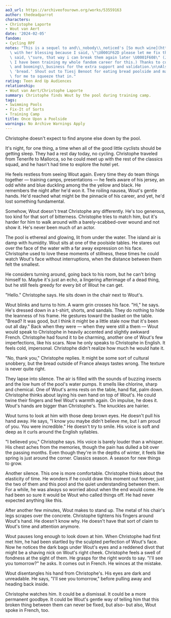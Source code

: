 ```yaml
---
ao3_url: https://archiveofourown.org/works/53559163
author: thedeadparrot
characters:
- Christophe Laporte
- Wout van Aert
date: '2024-02-05'
fandom:
- Cycling RPF
notes: "This is a sequel to and\\_nobody\\_noticed's [So much wine](https://archiveofourown.org/works/53399674)\
  \ with her blessing because I said, \"\U0001F62D please let me fix them,\" and she\
  \ said, \"sure, that way i can break them again later \U0001F608\" (Joke's on her,\
  \ I have been training my whole fandom career for this.) Thanks to curious\\_bibliophile\
  \ and booming\\_business for the extra support and validation.\n\nAlso for the prompt\
  \ 'bread.' Shout out to Tiesj Benoot for eating bread poolside and making this easy\
  \ for me to squeeze that in."
rating: Teen And Up Audiences
relationship:
- Wout van Aert/Christophe Laporte
summary: Christophe finds Wout by the pool during training camp.
tags:
- Swimming Pools
- Fix-It of Sorts
- Training Camp
title: Once Upon a Poolside
warnings: No Archive Warnings Apply
---
```


Christophe doesn't expect to find anyone else down by the pool.

It's night, for one thing, a time when all of the good little cyclists should be getting sleep. They had a rest day today, no cycling. Christophe traveled from Tenerife to Mallorca, so he could meet up with the rest of the classics squad, and he hasn't had time to explore the hotel yet.

He feels restless from seeing Wout again. Every time they do team things together — training camps, presentations — he feels aware of his jersey, an odd white and blue duckling among the the yellow and black. He remembers the night after he'd won it. The roiling nausea, Wout's gentle hands. He'd reached what might be the pinnacle of his career, and yet, he'd lost something fundamental.

Somehow, Wout doesn't treat Christophe any differently. He's too generous, too kind for that sort of bitterness. Christophe tries to match him, but it's harder for him to walk around with a barely-scabbed-over wound and not show it. He's never been much of an actor.

The pool is ethereal and glowing, lit from under the water. The island air is damp with humidity. Wout sits at one of the poolside tables. He stares out over the face of the water with a far away expression on his face. Christophe used to love these moments of stillness, these times he could watch Wout's face without interruptions, when the distance between them felt the smallest.

He considers turning around, going back to his room, but he can't bring himself to. Maybe it's just an echo, a lingering afterimage of a dead thing, but he still feels greedy for every bit of Wout he can get.

"Hello." Christophe says. He sits down in the chair next to Wout's.

Wout blinks and turns to him. A warm grin crosses his face. "Hi," he says. He's dressed down in a t-shirt, shorts, and sandals. They do nothing to hide the leanness of his frame. He gestures toward the basket on the table. "Bread? It was good, but I think it might be a little stale now that it's been out all day." Back when they were — when they were still a them — Wout would speak to Christophe in heavily accented and slightly awkward French. Christophe had found it to be charming, another one of Wout's few imperfections, like his scars. Now he only speaks to Christophe in English. It feels cold, impersonal. Christophe didn't realize how much he would hate it.

"No, thank you," Christophe replies. It might be some sort of cultural snobbery, but the bread outside of France always tastes wrong. The texture is never quite right.

They lapse into silence. The air is filled with the sounds of buzzing insects and the low hum of the pool's water pumps. It smells like chlorine, sharp and chemical. One of Wout's arms rests on the table, hand flat, palm down. Christophe thinks about laying his own hand on top of Wout's. He could twine their fingers and feel Wout's warmth again. On impulse, he does it. Wout's hands are bigger than Christophe's. The knuckles are hairier.

Wout turns to look at him with those deep brown eyes. He doesn't pull his hand away. He says, "I know you maybe didn't believe me, but I am proud of you. You were incredible." He doesn't try to smile. His voice is soft and deep as it curls around the English syllables.

"I believed you," Christophe says. His voice is barely louder than a whisper. His chest aches from the memories, though the pain has dulled a bit over the passing months. Even though they're in the depths of winter, it feels like spring is just around the corner. Classics season. A season for new things to grow.

Another silence. This one is more comfortable. Christophe thinks about the elasticity of time. He wonders if he could draw this moment out forever, just the two of them and this pool and the quiet understanding between them. For a while, he was always so worried about when the end would come. He had been so sure it would be Wout who called things off. He had never expected anything like this.

After another few minutes, Wout makes to stand up. The metal of his chair's legs scrapes over the concrete. Christophe tightens his fingers around Wout's hand. He doesn't know why. He doesn't have that sort of claim to Wout's time and attention anymore.

Wout pauses long enough to look down at him. When Christophe had first met him, he had been startled by the sculpted perfection of Wout's face. Now he notices the dark bags under Wout's eyes and a reddened divot that might be a shaving nick on Wout's right cheek. Christophe feels a swell of fondness at the sight of them. He grasps for the right words to say. "I'll see you tomorrow?" he asks. It comes out in French. He winces at the mistake.

Wout disentangles his hand from Christophe's. His eyes are dark and unreadable. He says, "I'll see you tomorrow," before pulling away and heading back inside.

Christophe watches him. It could be a dismissal. It could be a more permanent goodbye. It could be Wout's gentle way of telling him that this broken thing between them can never be fixed, but also– but also, Wout spoke in French, too.